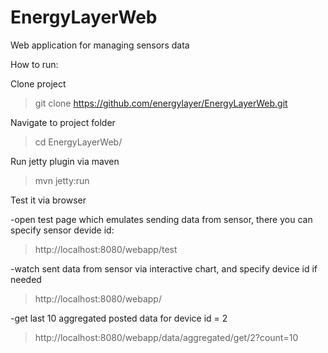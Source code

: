 EnergyLayerWeb
==============

Web application for managing sensors data

How to run:

Clone project

>git clone https://github.com/energylayer/EnergyLayerWeb.git

Navigate to project folder

>cd EnergyLayerWeb/

Run jetty plugin via maven

>mvn jetty:run

Test it via browser

-open test page which emulates sending data from sensor, there you can specify sensor devide id:

>http://localhost:8080/webapp/test

-watch sent data from sensor via interactive chart, and specify device id if needed

>http://localhost:8080/webapp/

-get last 10 aggregated posted data for device id = 2

>http://localhost:8080/webapp/data/aggregated/get/2?count=10
